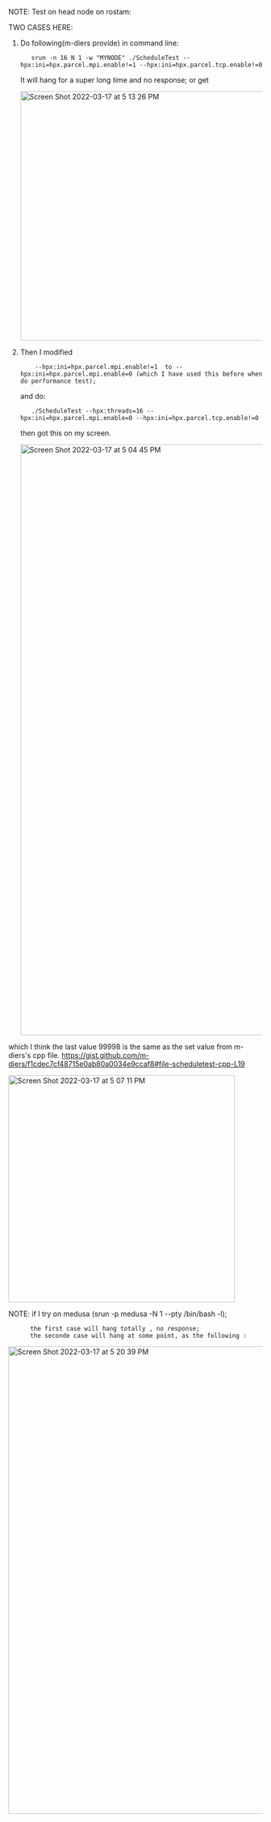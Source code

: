 NOTE: Test on head node on rostam:

TWO CASES HERE:

1. Do following(m-diers provide) in command line:

          srun -n 16 N 1 -w "MYNODE" ./ScheduleTest --hpx:ini=hpx.parcel.mpi.enable!=1 --hpx:ini=hpx.parcel.tcp.enable!=0 

   It will hang for a super long time and no response;
   or get
   
   <img width="493" alt="Screen Shot 2022-03-17 at 5 13 26 PM" src="https://user-images.githubusercontent.com/49005493/158903093-76e392e5-1485-45a8-9426-a14fade0fe3e.png">

   
2. Then I modified 
    
           --hpx:ini=hpx.parcel.mpi.enable!=1  to --hpx:ini=hpx.parcel.mpi.enable=0 (which I have used this before when do performance test);
   and do:
   
          ./ScheduleTest --hpx:threads=16 --hpx:ini=hpx.parcel.mpi.enable=0 --hpx:ini=hpx.parcel.tcp.enable!=0
          
   then got this on my screen.
   
           
           
          
   <img width="1168" alt="Screen Shot 2022-03-17 at 5 04 45 PM" src="https://user-images.githubusercontent.com/49005493/158902217-9af32f27-d6f5-4cdd-afa7-aaf03ff830ed.png">

   
which I think the last value 99998 is the same as the set value from m-diers's cpp file.
https://gist.github.com/m-diers/f1cdec7cf48715e0ab80a0034e9ccaf8#file-scheduletest-cpp-L19

<img width="449" alt="Screen Shot 2022-03-17 at 5 07 11 PM" src="https://user-images.githubusercontent.com/49005493/158902391-3c94daba-c9d7-44eb-acf3-cb78f7f1e26b.png">


NOTE: if I try on medusa (srun -p medusa -N 1 --pty /bin/bash -l);

          the first case will hang totally , no response;
          the seconde case will hang at some point, as the following :
          
<img width="924" alt="Screen Shot 2022-03-17 at 5 20 39 PM" src="https://user-images.githubusercontent.com/49005493/158903863-b88b0317-35fa-4adc-a293-37431ce29b9a.png">
